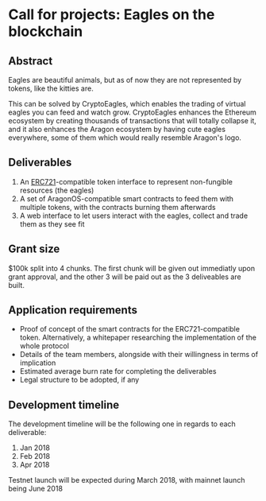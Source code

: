 # Call for projects: Eagles on the blockchain

## Abstract

Eagles are beautiful animals, but as of now they are not represented by tokens, like the kitties are.

This can be solved by CryptoEagles, which enables the trading of virtual eagles you can feed and watch grow. CryptoEagles enhances the Ethereum ecosystem by creating thousands of transactions that will totally collapse it, and it also enhances the Aragon ecosystem by having cute eagles everywhere, some of them which would really resemble Aragon's logo.



## Deliverables

1. An [ERC721](https://github.com/ethereum/eips/issues/721)-compatible token interface to represent non-fungible resources (the eagles)
2. A set of AragonOS-compatible smart contracts to feed them with multiple tokens, with the contracts burning them afterwards
3. A web interface to let users interact with the eagles, collect and trade them as they see fit



## Grant size

$100k split into 4 chunks. The first chunk will be given out immediatly upon grant approval, and the other 3 will be paid out as the 3 deliveables are built.



## Application requirements

- Proof of concept of the smart contracts for the ERC721-compatible token. Alternatively, a whitepaper researching the implementation of the whole protocol
- Details of the team members, alongside with their willingness in terms of implication
- Estimated average burn rate for completing the deliverables
- Legal structure to be adopted, if any



## Development timeline

The development timeline will be the following one in regards to each deliverable:

1. Jan 2018
2. Feb 2018
3. Apr 2018

Testnet launch will be expected during March 2018, with mainnet launch being June 2018